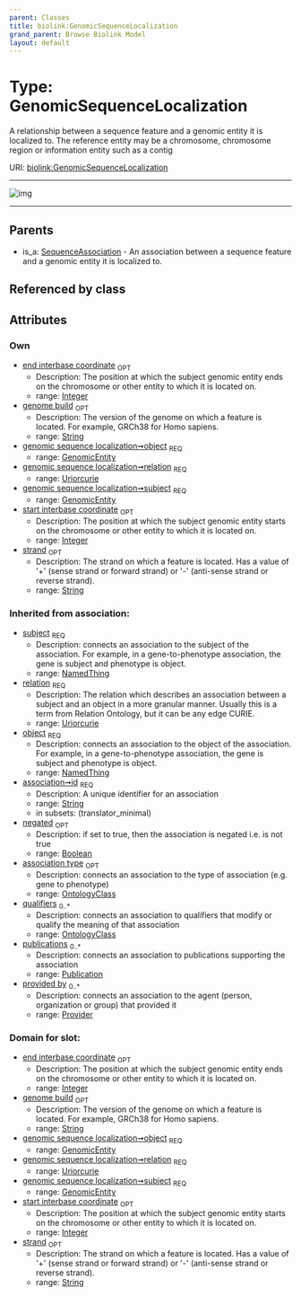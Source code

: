 ```yaml
---
parent: Classes
title: biolink:GenomicSequenceLocalization
grand_parent: Browse Biolink Model
layout: default
---
```


# Type: GenomicSequenceLocalization


A relationship between a sequence feature and a genomic entity it is localized to. The reference entity may be a chromosome, chromosome region or information entity such as a contig

URI: [biolink:GenomicSequenceLocalization](https://w3id.org/biolink/vocab/GenomicSequenceLocalization)


---

![img](http://yuml.me/diagram/nofunky;dir:TB/class/[SequenceAssociation],[Publication],[Provider],[OntologyClass],[GenomicEntity]%3Cobject%201..1-%20[GenomicSequenceLocalization%7Cstart_interbase_coordinate:integer%20%3F;end_interbase_coordinate:integer%20%3F;genome_build:string%20%3F;strand:string%20%3F;phase:string%20%3F;relation:uriorcurie;id(i):string;negated(i):boolean%20%3F],[GenomicEntity]%3Csubject%201..1-%20[GenomicSequenceLocalization],[SequenceAssociation]%5E-[GenomicSequenceLocalization],[GenomicEntity])

---


## Parents

 *  is_a: [SequenceAssociation](SequenceAssociation.md) - An association between a sequence feature and a genomic entity it is localized to.

## Referenced by class


## Attributes


### Own

 * [end interbase coordinate](end_interbase_coordinate.md)  <sub>OPT</sub>
    * Description: The position at which the subject genomic entity ends on the chromosome or other entity to which it is located on.
    * range: [Integer](types/Integer.md)
 * [genome build](genome_build.md)  <sub>OPT</sub>
    * Description: The version of the genome on which a feature is located. For example, GRCh38 for Homo sapiens.
    * range: [String](types/String.md)
 * [genomic sequence localization➞object](genomic_sequence_localization_object.md)  <sub>REQ</sub>
    * range: [GenomicEntity](GenomicEntity.md)
 * [genomic sequence localization➞relation](genomic_sequence_localization_relation.md)  <sub>REQ</sub>
    * range: [Uriorcurie](types/Uriorcurie.md)
 * [genomic sequence localization➞subject](genomic_sequence_localization_subject.md)  <sub>REQ</sub>
    * range: [GenomicEntity](GenomicEntity.md)
 * [start interbase coordinate](start_interbase_coordinate.md)  <sub>OPT</sub>
    * Description: The position at which the subject genomic entity starts on the chromosome or other entity to which it is located on.
    * range: [Integer](types/Integer.md)
 * [strand](strand.md)  <sub>OPT</sub>
    * Description: The strand on which a feature is located. Has a value of '+' (sense strand or forward strand) or '-' (anti-sense strand or reverse strand).
    * range: [String](types/String.md)

### Inherited from association:

 * [subject](subject.md)  <sub>REQ</sub>
    * Description: connects an association to the subject of the association. For example, in a gene-to-phenotype association, the gene is subject and phenotype is object.
    * range: [NamedThing](NamedThing.md)
 * [relation](relation.md)  <sub>REQ</sub>
    * Description: The relation which describes an association between a subject and an object in a more granular manner. Usually this is a term from Relation Ontology, but it can be any edge CURIE.
    * range: [Uriorcurie](types/Uriorcurie.md)
 * [object](object.md)  <sub>REQ</sub>
    * Description: connects an association to the object of the association. For example, in a gene-to-phenotype association, the gene is subject and phenotype is object.
    * range: [NamedThing](NamedThing.md)
 * [association➞id](association_id.md)  <sub>REQ</sub>
    * Description: A unique identifier for an association
    * range: [String](types/String.md)
    * in subsets: (translator_minimal)
 * [negated](negated.md)  <sub>OPT</sub>
    * Description: if set to true, then the association is negated i.e. is not true
    * range: [Boolean](types/Boolean.md)
 * [association type](association_type.md)  <sub>OPT</sub>
    * Description: connects an association to the type of association (e.g. gene to phenotype)
    * range: [OntologyClass](OntologyClass.md)
 * [qualifiers](qualifiers.md)  <sub>0..*</sub>
    * Description: connects an association to qualifiers that modify or qualify the meaning of that association
    * range: [OntologyClass](OntologyClass.md)
 * [publications](publications.md)  <sub>0..*</sub>
    * Description: connects an association to publications supporting the association
    * range: [Publication](Publication.md)
 * [provided by](provided_by.md)  <sub>0..*</sub>
    * Description: connects an association to the agent (person, organization or group) that provided it
    * range: [Provider](Provider.md)

### Domain for slot:

 * [end interbase coordinate](end_interbase_coordinate.md)  <sub>OPT</sub>
    * Description: The position at which the subject genomic entity ends on the chromosome or other entity to which it is located on.
    * range: [Integer](types/Integer.md)
 * [genome build](genome_build.md)  <sub>OPT</sub>
    * Description: The version of the genome on which a feature is located. For example, GRCh38 for Homo sapiens.
    * range: [String](types/String.md)
 * [genomic sequence localization➞object](genomic_sequence_localization_object.md)  <sub>REQ</sub>
    * range: [GenomicEntity](GenomicEntity.md)
 * [genomic sequence localization➞relation](genomic_sequence_localization_relation.md)  <sub>REQ</sub>
    * range: [Uriorcurie](types/Uriorcurie.md)
 * [genomic sequence localization➞subject](genomic_sequence_localization_subject.md)  <sub>REQ</sub>
    * range: [GenomicEntity](GenomicEntity.md)
 * [start interbase coordinate](start_interbase_coordinate.md)  <sub>OPT</sub>
    * Description: The position at which the subject genomic entity starts on the chromosome or other entity to which it is located on.
    * range: [Integer](types/Integer.md)
 * [strand](strand.md)  <sub>OPT</sub>
    * Description: The strand on which a feature is located. Has a value of '+' (sense strand or forward strand) or '-' (anti-sense strand or reverse strand).
    * range: [String](types/String.md)
